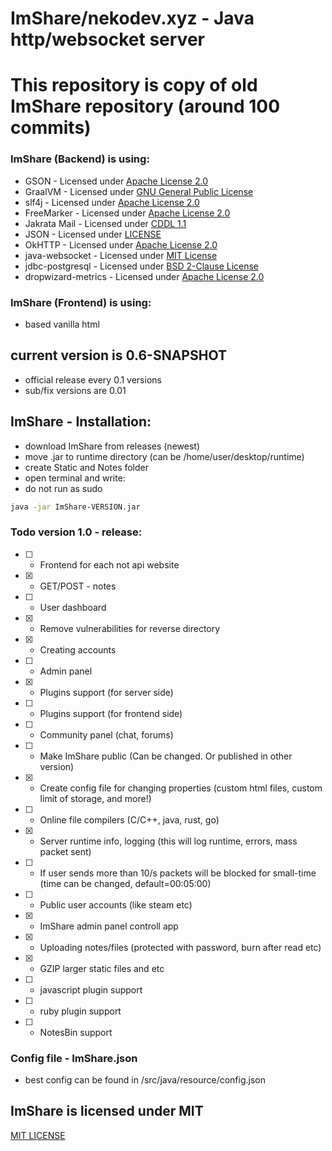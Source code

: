 # ImShare/nekodev.xyz - Java http/websocket server
# This repository is copy of old ImShare repository (around 100 commits)

### ImShare (Backend) is using:
* GSON               - Licensed under [Apache License 2.0](https://github.com/google/gson/blob/master/LICENSE)
* GraalVM            - Licensed under [GNU General Public License](https://github.com/oracle/graal/blob/master/LICENSE)
* slf4j              - Licensed under [Apache License 2.0](https://github.com/qos-ch/slf4j/blob/master/jcl-over-slf4j/LICENSE.txt)
* FreeMarker         - Licensed under [Apache License 2.0](https://freemarker.apache.org/docs/app_license.html)
* Jakrata Mail       - Licensed under [CDDL 1.1](https://javaee.github.io/javamail/LICENSE)
* JSON               - Licensed under [LICENSE](http://www.json.org/license.html)
* OkHTTP             - Licensed under [Apache License 2.0](https://github.com/square/okhttp/blob/master/LICENSE.txt)
* java-websocket     - Licensed under [MIT License](https://github.com/TooTallNate/Java-WebSocket/blob/master/LICENSE)
* jdbc-postgresql    - Licensed under [BSD 2-Clause License](https://jdbc.postgresql.org/license/)
* dropwizard-metrics - Licensed under [Apache License 2.0](https://github.com/dropwizard/metrics/blob/release/4.2.x/LICENSE)

### ImShare (Frontend) is using:
- based vanilla html

## current version is 0.6-SNAPSHOT
* official release every 0.1 versions
* sub/fix versions are 0.01

## ImShare - Installation:
* download ImShare from releases (newest)
* move .jar to runtime directory (can be /home/user/desktop/runtime)
* create Static and Notes folder
* open terminal and write:
* do not run as sudo
```bash
java -jar ImShare-VERSION.jar
```

### Todo version 1.0 - release:


* [ ] - Frontend for each not api website  

* [X] - GET/POST - notes

* [ ] - User dashboard

* [X] - Remove vulnerabilities for reverse directory

* [X] - Creating accounts

* [ ] - Admin panel

* [X] - Plugins support (for server side)

* [ ] - Plugins support (for frontend side)

* [ ] - Community panel (chat, forums)

* [ ] - Make ImShare public (Can be changed. Or published in other version)

* [X] - Create config file for changing properties (custom html files, custom limit of storage, and more!) 

* [ ] - Online file compilers (C/C++, java, rust, go)

* [X] - Server runtime info, logging (this will log runtime, errors, mass packet sent)

* [ ] - If user sends more than 10/s packets will be blocked for small-time (time can be changed, default=00:05:00)

* [ ] - Public user accounts (like steam etc)

* [X] - ImShare admin panel controll app

* [X] - Uploading notes/files (protected with password, burn after read etc)

* [X] - GZIP larger static files and etc

* [ ] - javascript plugin support

* [ ] - ruby plugin support

* [ ] - NotesBin support


### Config file - ImShare.json
* best config can be found in /src/java/resource/config.json

## ImShare is licensed under MIT
[MIT LICENSE](https://choosealicense.com/licenses/mit/)
